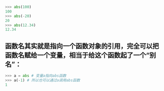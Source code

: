 ```Python
>>> abs(100)
100
>>> abs(-20)
20
>>> abs(12.34)
12.34
```
## 函数名其实就是指向一个函数对象的引用，完全可以把函数名赋给一个变量，相当于给这个函数起了一个“别名”：
```Python
>>> a = abs # 变量a指向abs函数
>>> a(-1) # 所以也可以通过a调用abs函数
1
```
